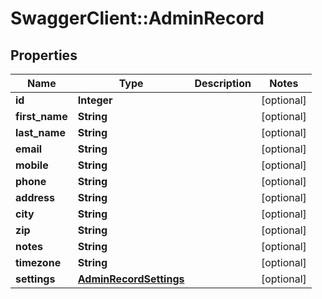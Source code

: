 # SwaggerClient::AdminRecord

## Properties
Name | Type | Description | Notes
------------ | ------------- | ------------- | -------------
**id** | **Integer** |  | [optional] 
**first_name** | **String** |  | [optional] 
**last_name** | **String** |  | [optional] 
**email** | **String** |  | [optional] 
**mobile** | **String** |  | [optional] 
**phone** | **String** |  | [optional] 
**address** | **String** |  | [optional] 
**city** | **String** |  | [optional] 
**zip** | **String** |  | [optional] 
**notes** | **String** |  | [optional] 
**timezone** | **String** |  | [optional] 
**settings** | [**AdminRecordSettings**](AdminRecordSettings.md) |  | [optional] 

